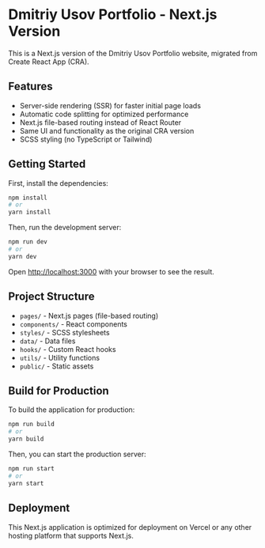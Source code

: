 # Dmitriy Usov Portfolio - Next.js Version

This is a Next.js version of the Dmitriy Usov Portfolio website, migrated from Create React App (CRA).

## Features

- Server-side rendering (SSR) for faster initial page loads
- Automatic code splitting for optimized performance
- Next.js file-based routing instead of React Router
- Same UI and functionality as the original CRA version
- SCSS styling (no TypeScript or Tailwind)

## Getting Started

First, install the dependencies:

```bash
npm install
# or
yarn install
```

Then, run the development server:

```bash
npm run dev
# or
yarn dev
```

Open [http://localhost:3000](http://localhost:3000) with your browser to see the result.

## Project Structure

- `pages/` - Next.js pages (file-based routing)
- `components/` - React components
- `styles/` - SCSS stylesheets
- `data/` - Data files
- `hooks/` - Custom React hooks
- `utils/` - Utility functions
- `public/` - Static assets

## Build for Production

To build the application for production:

```bash
npm run build
# or
yarn build
```

Then, you can start the production server:

```bash
npm run start
# or
yarn start
```

## Deployment

This Next.js application is optimized for deployment on Vercel or any other hosting platform that supports Next.js.
